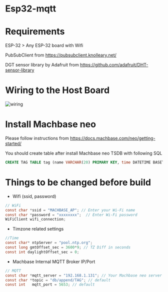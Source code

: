 # Esp32-mqtt


# Requirements
ESP-32 > Any ESP-32 board with Wifi

PubSubClient from https://pubsubclient.knolleary.net/

DGT sensor library by Adafruit from https://github.com/adafruit/DHT-sensor-library

# Wiring to the Host Board

![wiring](https://github.com/machbase/esp32-mqtt/assets/31678089/bbb5aba2-8805-4759-9eca-8d334a3b9caf)

# Install Machbase neo
Please follow instructions from https://docs.machbase.com/neo/getting-started/

You should create table after install Machbase neo TSDB with following SQL

```sql
CREATE TAG TABLE tag (name VARCHAR(20) PRIMARY KEY, time DATETIME BASETIME, value DOUBLE SUMMARIZED) WITH ROLLUP (hour)
```

# Things to be changed before build

- Wifi (ssid, password)
```c
// WiFi
const char *ssid = "MACHBASE_AP"; // Enter your Wi-Fi name
const char *password = "xxxxxxxx";  // Enter Wi-Fi password
WiFiClient wifi_connection;
```
- Timzone related settings
```c
//Time
const char* ntpServer = "pool.ntp.org";
const long gmtOffset_sec = 3600*9; // TZ Diff in seconds
const int daylightOffset_sec = 0;  
```
- Machbase Internal MQTT Broker IP/Port
```c
// MQTT
const char *mqtt_server = "192.168.1.131"; // Your Machbase neo server IP
const char *topic = "db/append/TAG"; // default
const int   mqtt_port = 5653; // default
```
